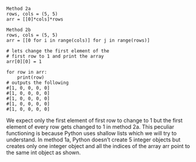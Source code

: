 ```
Method 2a
rows, cols = (5, 5)
arr = [[0]*cols]*rows
```
```
Method 2b
rows, cols = (5, 5)
arr = [[0 for i in range(cols)] for j in range(rows)]
```
```
# lets change the first element of the
# first row to 1 and print the array
arr[0][0] = 1
 
for row in arr:
    print(row)
# outputs the following
#[1, 0, 0, 0, 0]
#[1, 0, 0, 0, 0]
#[1, 0, 0, 0, 0]
#[1, 0, 0, 0, 0]
#[1, 0, 0, 0, 0]

```
We expect only the first element of first row to change to 1 but the first element of every row gets changed to 1 in method 2a. This peculiar functioning is because Python uses shallow lists which we will try to understand.
In method 1a, Python doesn’t create 5 integer objects but creates only one integer object and all the indices of the array arr point to the same int object as shown. 
